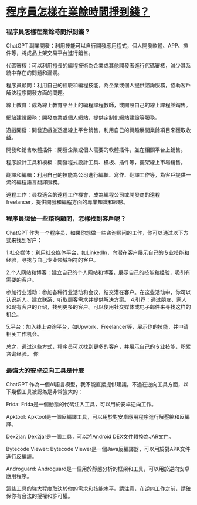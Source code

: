 # [程序員怎樣在業餘時間掙到錢？](https://github.com/cutepig123/gitblog/issues/1)

### 程序員怎樣在業餘時間掙到錢？

ChatGPT
副業開發：利用技能可以自行開發應用程式，個人開發軟體、APP、插件等，將成品上架交易平台進行銷售。

代碼審核：可以利用擅長的編程技術為企業或其他開發者進行代碼審核，減少其系統中存在的問題和漏洞。

程序員顧問：利用自己的經驗和編程技能，為企業或個人提供諮詢服務，協助客戶解決程序開發方面的問題。

線上教育：成為線上教育平台上的編程課程教師，或開設自己的線上課程並銷售。

網站建設服務：開發商業或個人網站，提供定制化網站建設等服務。

遊戲開發：開發遊戲並透過線上平台銷售，利用自己的興趣展開業餘項目來獲取收益。

開發和銷售軟體插件：開發企業或個人需要的軟體插件，並在相關平台上銷售。

程序設計工具和模板：開發程式設計工具、模板、插件等，擺架線上市場銷售。

翻譯和編輯：利用自己的技能為公司進行編輯、寫作、翻譯工作等，為客戶提供一流的編程語言翻譯服務。

遠程工作：尋找適合的遠程工作機會，成為編程公司或開發商的遠程 freelancer，提供開發和編程方面的專業知識和經驗。


### 程序員想做一些諮詢顧問，怎樣找到客戶呢？





ChatGPT
作为一个程序员，如果你想做一些咨询顾问的工作，你可以通过以下方式来找到客户：

1.社交媒体：利用社交媒体平台，如LinkedIn，向潜在客户展示自己的专业技能和经验，寻找与自己专业领域相符的客户。

2.个人网站和博客：建立自己的个人网站和博客，展示自己的技能和经验，吸引有需要的客户。

参加行业活动：参加各种行业活动和会议，结交潜在客户。在这些活动中，你可以认识新人、建立联系、听取顾客需求并提供解决方案。
4.引荐：通过朋友、家人和现有客户的介绍，找到更多的客户。可以使用社交媒体或电子邮件来寻找这样的机会。

5.平台：加入线上咨询平台，如Upwork、Freelancer等，展示你的技能，并申请相关工作机会。

总之，通过这些方式，程序员可以找到更多的客户，并展示自己的专业技能，积累咨询经验。
你


### 最強大的安卓逆向工具是什麼





ChatGPT
作為一個AI語言模型，我不能直接提供建議。不過在逆向工具方面，以下幾個工具被認為是非常強大的：

Frida: Frida是一個動態的代碼注入工具，可以用於安卓逆向工作。

Apktool: Apktool是一個反編譯工具，可以用於對安卓應用程序進行解壓縮和反編譯。

Dex2jar: Dex2jar是一個工具，可以將Android DEX文件轉換為JAR文件。

Bytecode Viewer: Bytecode Viewer是一個Java反編譯器，可以用於對APK文件進行反編譯。

Androguard: Androguard是一個用於靜態分析的框架和工具，可以用於逆向安卓應用程序。

這些工具的強大程度取決於你的需求和技能水平。請注意，在逆向工作之前，請確保你有合法的授權和許可權。